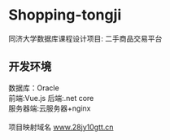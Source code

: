 # Shopping-tongji
同济大学数据库课程设计项目: 二手商品交易平台
## 开发环境
数据库：Oracle<br>
前端:Vue.js  后端:.net core<br>
服务器端:云服务器+nginx <br>   
项目映射域名 www.28jy10gtt.cn
